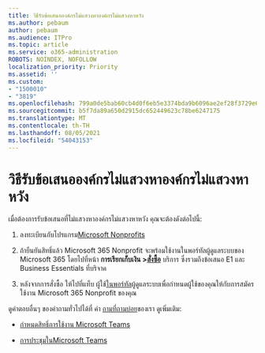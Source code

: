 ```yaml
---
title: วิธีรับข้อเสนอองค์กรไม่แสวงหาองค์กรไม่แสวงหาหวัง
ms.author: pebaum
author: pebaum
ms.audience: ITPro
ms.topic: article
ms.service: o365-administration
ROBOTS: NOINDEX, NOFOLLOW
localization_priority: Priority
ms.assetid: ''
ms.custom:
- "1500010"
- "3819"
ms.openlocfilehash: 799a0de5bab60cb4d0f6eb5e3374bda9b6096ae2ef28f3729e6111c68a27a4e9
ms.sourcegitcommit: b5f7da89a650d2915dc652449623c78be6247175
ms.translationtype: MT
ms.contentlocale: th-TH
ms.lasthandoff: 08/05/2021
ms.locfileid: "54043153"
---
```

# <a name="how-to-get-nonprofit-offers"></a>วิธีรับข้อเสนอองค์กรไม่แสวงหาองค์กรไม่แสวงหาหวัง

เมื่อต้องการรับข้อเสนอที่ไม่แสวงหาองค์กรไม่แสวงหาหวัง คุณจะต้องดังต่อไปนี้:

1. ลงทะเบียนกับโปรแกรม[Microsoft Nonprofits](https://go.microsoft.com/fwlink/p/?linkid=2008962)

2. ถ้ายืนยันสิทธิ์แล้ว Microsoft 365 Nonprofit จะพร้อมใช้งานในพอร์ทัลผู้ดูแลระบบของ Microsoft 365 โดยไปที่หน้า **การเรียกเก็บเงิน >[สั่งซื้อ](https://go.microsoft.com/fwlink/p/?linkid=868433)** บริการ ซึ่งรวมถึงข้อเสนอ E1 และ Business Essentials ที่บริจาค

3. หลังจากการสั่งซื้อ ให้ไปที่แท็บ ผู้ใช้[ในพอร์ทัล](https://admin.microsoft.com/Adminportal/Home#/users)ผู้ดูแลระบบเพื่อกําหนดผู้ใช้ของคุณให้กับการสมัครใช้งาน Microsoft 365 Nonprofit ของคุณ

ดูคําตอบอื่นๆ ของคําถามทั่วไปได้ที่ คํา [ถามที่ถามบ่อย](https://www.microsoft.com/microsoft-365/nonprofit/office-365-nonprofit#coreui-heading-67lnrlz)ของเรา ดูเพิ่มเติม:

- [กําหนดสิทธิ์การใช้งาน Microsoft Teams](https://docs.microsoft.com/MicrosoftTeams/assign-teams-licenses)

- [การประชุมในMicrosoft Teams](https://docs.microsoft.com/MicrosoftTeams/tutorial-meetings-in-teams)

